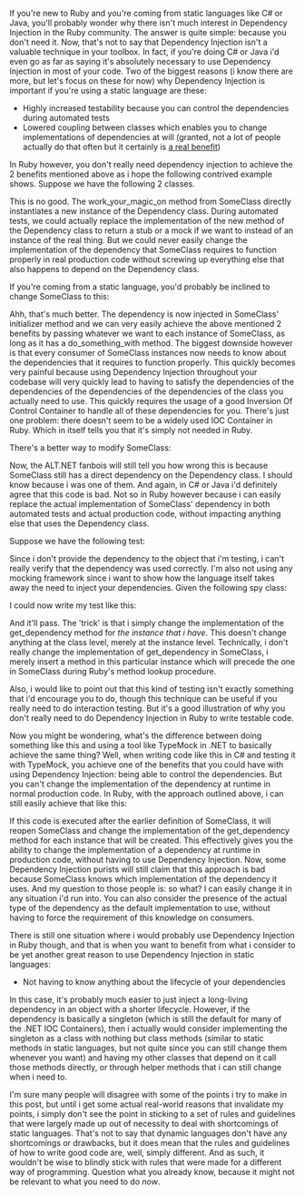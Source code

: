 If you're new to Ruby and you're coming from static languages like C# or Java, you'll probably wonder why there isn't much interest in Dependency Injection in the Ruby community.  The answer is quite simple: because you don't need it.  Now, that's not to say that Dependency Injection isn't a valuable technique in your toolbox.  In fact, if you're doing C# or Java i'd even go as far as saying it's absolutely necessary to use Dependency Injection in most of your code.  Two of the biggest reasons (i know there are more, but let's focus on these for now) why Dependency Injection is important if you're using a static language are these:
<ul>
	<li>Highly increased testability because you can control the dependencies during automated tests</li>
	<li>Lowered coupling between classes which enables you to change implementations of dependencies at will (granted, not a lot of people actually do that often but it certainly is <a href="/blog/2009/12/real-world-benefits-from-loose-coupling-inversion-of-control-and-dependency-injection/">a real benefit</a>)</li>
</ul>

In Ruby however, you don't really need dependency injection to achieve the 2 benefits mentioned above as i hope the following contrived example shows.  Suppose we have the following 2 classes.

<script src="https://gist.github.com/3728390.js?file=s1.rb"></script>

This is no good. The work_your_magic_on method from SomeClass directly instantiates a new instance of the Dependency class.  During automated tests, we could actually replace the implementation of the new method of the Dependency class to return a stub or a mock if we want to instead of an instance of the real thing.  But we could never easily change the implementation of the dependency that SomeClass requires to function properly in real production code without screwing up everything else that also happens to depend on the Dependency class.

If you're coming from a static language, you'd probably be inclined to change SomeClass to this:

<script src="https://gist.github.com/3728390.js?file=s2.rb"></script>

Ahh, that's much better.  The dependency is now injected in SomeClass' initializer method and we can very easily achieve the above mentioned 2 benefits by passing whatever we want to each instance of SomeClass, as long as it has a do_something_with method.  The biggest downside however is that every consumer of SomeClass instances now needs to know about the dependencies that it requires to function properly.  This quickly becomes very painful because using Dependency Injection throughout your codebase will very quickly lead to having to satisfy the dependencies of the dependencies of the dependencies of the dependencies of the class you actually need to use.  This quickly requires the usage of a good Inversion Of Control Container to handle all of these dependencies for you.  There's just one problem: there doesn't seem to be a widely used IOC Container in Ruby.  Which in itself tells you that it's simply not needed in Ruby.

There's a better way to modify SomeClass:

<script src="https://gist.github.com/3728390.js?file=s3.rb"></script>

Now, the ALT.NET fanbois will still tell you how wrong this is because SomeClass still has a direct dependency on the Dependency class.  I should know because i was one of them.  And again, in C# or Java i'd definitely agree that this code is bad.  Not so in Ruby however because i can easily replace the actual implementation of SomeClass' dependency in both automated tests and actual production code, without impacting anything else that uses the Dependency class.

Suppose we have the following test:

<script src="https://gist.github.com/3728390.js?file=s4.rb"></script>

Since i don't provide the dependency to the object that i'm testing, i can't really verify that the dependency was used correctly. I'm also not using any mocking framework since i want to show how the language itself takes away the need to inject your dependencies.  Given the following spy class:

<script src="https://gist.github.com/3728390.js?file=s5.rb"></script>

I could now write my test like this:

<script src="https://gist.github.com/3728390.js?file=s6.rb"></script>

And it'll pass.  The 'trick' is that i simply change the implementation of the get_dependency method for <em>the instance that i have</em>.  This doesn't change anything at the class level, merely at the instance level.  Technically, i don't really change the implementation of get_dependency in SomeClass, i merely insert a method in this particular instance which will precede the one in SomeClass during Ruby's method lookup procedure.

Also, i would like to point out that this kind of testing isn't exactly something that i'd encourage you to do, though this technique can be useful if you really need to do interaction testing.  But it's a good illustration of why you don't really need to do Dependency Injection in Ruby to write testable code.

Now you might be wondering, what's the difference between doing something like this and using a tool like TypeMock in .NET to basically achieve the same thing?  Well, when writing code like this in C# and testing it with TypeMock, you achieve one of the benefits that you could have with using Dependency Injection: being able to control the dependencies.  But you can't change the implementation of the dependency at runtime in normal production code.  In Ruby, with the approach outlined above, i can still easily achieve that like this:

<script src="https://gist.github.com/3728390.js?file=s7.rb"></script>

If this code is executed after the earlier definition of SomeClass, it will reopen SomeClass and change the implementation of the get_dependency method for each instance that will be created.  This effectively gives you the ability to change the implementation of a dependency at runtime in production code, without having to use Dependency Injection.  Now, some Dependency Injection purists will still claim that this approach is bad because SomeClass knows which implementation of the dependency it uses.  And my question to those people is: so what? I can easily change it in any situation i'd run into.  You can also consider the presence of the actual type of the dependency as the default implementation to use, without having to force the requirement of this knowledge on consumers. 

There is still one situation where i would probably use Dependency Injection in Ruby though, and that is when you want to benefit from what i consider to be yet another great reason to use Dependency Injection in static languages:
<ul>
	<li>Not having to know anything about the lifecycle of your dependencies</li>
</ul>

In this case, it's probably much easier to just inject a long-living dependency in an object with a shorter lifecycle.  However, if the dependency is basically a singleton (which is still the default for many of the .NET IOC Containers), then i actually would consider implementing the singleton as a class with nothing but class methods (similar to static methods in static languages, but not quite since you can still change them whenever you want) and having my other classes that depend on it call those methods directly, or through helper methods that i can still change when i need to.  

I'm sure many people will disagree with some of the points i try to make in this post, but until i get some actual real-world reasons that invalidate my points, i simply don't see the point in sticking to a set of rules and guidelines that were largely made up out of necessity to deal with shortcomings of static languages.  That's not to say that dynamic languages don't have any shortcomings or drawbacks, but it does mean that the rules and guidelines of how to write good code are, well, simply different.  And as such, it wouldn't be wise to blindly stick with rules that were made for a different way of programming.  Question what you already know, because it might not be relevant to what you need to do <em>now</em>.